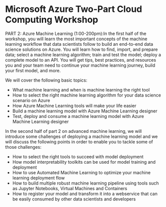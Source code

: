 # Microsoft Azure Two-Part Cloud Computing Workshop

PART 2: Azure Machine Learning (1:00-200pm):In the first half of the workshop, you will learn the most important concepts of the machine learning workflow that data scientists follow to build an end-to-end data science solutions on Azure. You will learn how to find, import, and prepare data; select a machine learning algorithm; train and test the model; deploy a complete model to an API. You will get tips, best practices, and resources you and your team need to continue your machine learning journey, build your first model, and more.

We will cover the following basic topics:

- What machine learning and when is machine learning the right tool
- How to select the right machine learning algorithm for your data science scenario on Azure
- How Azure Machine Learning tools will make your life easier
- Build a machine learning model with Azure Machine Learning designer
- Test, deploy and consume a machine learning model with Azure Machine Learning designer

In the second half of part 2 on advanced machine learning, we will introduce some challenges of deploying a machine learning model and we will discuss the following points in order to enable you to tackle some of those challenges:

- How to select the right tools to succeed with model deployment
- How model interpretability toolkits can be used for model training and deployment
- How to use Automated Machine Learning to optimize your machine learning deployment flow
- How to build multiple robust machine learning pipeline using tools such as Jupyter Notebooks, Virtual Machines and Containers
- How to register your model and transform it into a webservice that can be easily consumed by other data scientists and developers

